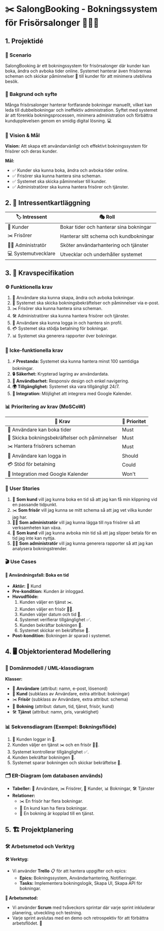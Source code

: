 # ✂️ **SalongBooking - Bokningssystem för Frisörsalonger** 💇‍♀️💈

## **1. Projektidé**

### **📌 Scenario**
SalongBooking är ett bokningssystem för frisörsalonger där kunder kan boka, ändra och avboka tider online. Systemet hanterar även frisörernas scheman och skickar påminnelser 📅 till kunder för att minimera uteblivna besök.

### **🎯 Bakgrund och syfte**
Många frisörsalonger hanterar fortfarande bokningar manuellt, vilket kan leda till dubbelbokningar och ineffektiv administration. Syftet med systemet är att förenkla bokningsprocessen, minimera administration och förbättra kundupplevelsen genom en smidig digital lösning. 💻

### **🌟 Vision & Mål**
**Vision:**
Att skapa ett användarvänligt och effektivt bokningssystem för frisörer och deras kunder.

**Mål:**
- ✅ Kunder ska kunna boka, ändra och avboka tider online.
- ✅ Frisörer ska kunna hantera sina scheman.
- ✅ Systemet ska skicka påminnelser till kunder.
- ✅ Administratörer ska kunna hantera frisörer och tjänster.

## **2. 🏢 Intressentkartläggning**

| 🏷️ Intressent       | 🎭 Roll                                    |
| ---------------- | --------------------------------------- |
| 👤 Kunder           | Bokar tider och hanterar sina bokningar |
| ✂️ Frisörer         | Hanterar sitt schema och kundbokningar  |
| 👨‍💼 Administratör    | Sköter användarhantering och tjänster   |
| 💻 Systemutvecklare | Utvecklar och underhåller systemet      |

## **3. 📜 Kravspecifikation**

### **⚙️ Funktionella krav**

1. 📅 Användare ska kunna skapa, ändra och avboka bokningar.
2. 📩 Systemet ska skicka bokningsbekräftelser och påminnelser via e-post.
3. ✂️ Frisörer ska kunna hantera sina scheman.
4. 🛠️ Administratörer ska kunna hantera frisörer och tjänster.
5. 🔑 Användare ska kunna logga in och hantera sin profil.
6. 💳 Systemet ska stödja betalning för bokningar.
7. 📊 Systemet ska generera rapporter över bokningar.

### **🔐 Icke-funktionella krav**

1. **⚡ Prestanda:** Systemet ska kunna hantera minst 100 samtidiga bokningar.
2. **🔒 Säkerhet:** Krypterad lagring av användardata.
3. **📱 Användbarhet:** Responsiv design och enkel navigering.
4. **🌍 Tillgänglighet:** Systemet ska vara tillgängligt 24/7.
5. **🔗 Integration:** Möjlighet att integrera med Google Kalender.

### **📊 Prioritering av krav (MoSCoW)**

| 📌 Krav                                        | 📌 Prioritet |
| ------------------------------------------- | --------- |
| 📅 Användare kan boka tider                    | Must      |
| 📩 Skicka bokningsbekräftelser och påminnelser | Must      |
| ✂️ Hantera frisörers scheman                   | Must      |
| 🔑 Användare kan logga in                      | Should    |
| 💳 Stöd för betalning                          | Could     |
| 🔗 Integration med Google Kalender             | Won't     |

### **📖 User Stories**

1. 👤 **Som kund** vill jag kunna boka en tid så att jag kan få min klippning vid en passande tidpunkt.
2. ✂️ **Som frisör** vill jag kunna se mitt schema så att jag vet vilka kunder jag har.
3. 👨‍💼 **Som administratör** vill jag kunna lägga till nya frisörer så att verksamheten kan växa.
4. 👤 **Som kund** vill jag kunna avboka min tid så att jag slipper betala för en tid jag inte kan nyttja.
5. 👨‍💼 **Som administratör** vill jag kunna generera rapporter så att jag kan analysera bokningstrender.

### **🎬 Use Cases**
#### **📅 Användningsfall: Boka en tid**
- **Aktör:** 👤 Kund
- **Pre-kondition:** Kunden är inloggad.
- **Huvudflöde:**
  1. Kunden väljer en tjänst ✂️.
  2. Kunden väljer en frisör 👨‍🎨.
  3. Kunden väljer datum och tid 📅.
  4. Systemet verifierar tillgänglighet ✅.
  5. Kunden bekräftar bokningen 📌.
  6. Systemet skickar en bekräftelse 📩.
- **Post-kondition:** Bokningen är sparad i systemet.

## **4. 🖥️ Objektorienterad Modellering**

### **📌 Domänmodell / UML-klassdiagram**

**Klasser:**
- 👤 **Användare** (attribut: namn, e-post, lösenord)
- 👤 **Kund** (subklass av Användare, extra attribut: bokningar)
- ✂️ **Frisör** (subklass av Användare, extra attribut: schema)
- 📅 **Bokning** (attribut: datum, tid, tjänst, frisör, kund)
- 🛠️ **Tjänst** (attribut: namn, pris, varaktighet)

### **📊 Sekvensdiagram (Exempel: Bokningsflöde)**

1. 👤 Kunden loggar in 🔑.
2. Kunden väljer en tjänst ✂️ och en frisör 👨‍🎨.
3. Systemet kontrollerar tillgänglighet ✅.
4. Kunden bekräftar bokningen 📩.
5. Systemet sparar bokningen och skickar bekräftelse 📌.

### **🗂️ ER-Diagram (om databasen används)**
- **Tabeller:** 👤 Användare, ✂️ Frisörer, 📅 Kunder, 📊 Bokningar, 🛠️ Tjänster
- **Relationer:**
  - ✂️ En frisör har flera bokningar.
  - 👤 En kund kan ha flera bokningar.
  - 📅 En bokning är kopplad till en tjänst.

## **5. 🏗️ Projektplanering**

### **🛠️ Arbetsmetod och Verktyg**

**🛠️ Verktyg:**
- Vi använder **Trello** 📋 för att hantera uppgifter och epics:
  - **Epics:** Bokningssystem, Användarhantering, Notifieringar.
  - **Tasks:** Implementera bokningslogik, Skapa UI, Skapa API för bokningar.

**🚀 Arbetsmetod:**
- Vi använder **Scrum** med tvåveckors sprintar där varje sprint inkluderar planering, utveckling och testning.
- Varje sprint avslutas med en demo och retrospektiv för att förbättra arbetsflödet. 🔄


